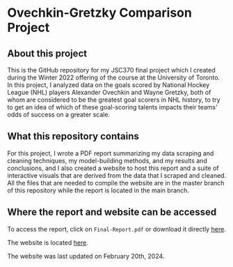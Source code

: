 # Ovechkin-Gretzky Comparison Project
## About this project
This is the GitHub repository for my JSC370 final project which I created during the Winter 2022 offering of the course at the University of Toronto. In this project, I analyzed data on the goals scored by National Hockey League (NHL) players Alexander Ovechkin and Wayne Gretzky, both of whom are considered to be the greatest goal scorers in NHL history, to try to get an idea of which of these goal-scoring talents impacts their teams' odds of success on a greater scale.

## What this repository contains
For this project, I wrote a PDF report summarizing my data scraping and cleaning techniques, my model-building methods, and my results and conclusions, and I also created a website to host this report and a suite of interactive visuals that are derived from the data that I scraped and cleaned. All the files that are needed to compile the website are in the master branch of this repository while the report is located in the main branch.

## Where the report and website can be accessed
To access the report, click on ``Final-Report.pdf`` or download it directly [here](https://github.com/jeffreyz374/Ovi-Gretzky-Comparison-Project/raw/main/Final-Report.pdf).

The website is located [here](https://jeffreyz374.github.io/Ovi-Gretzky-Comparison-Project/index.html). 

The website was last updated on February 20th, 2024.
